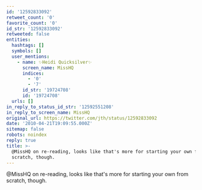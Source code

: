 ```yaml
---
id: '12592833092'
retweet_count: '0'
favorite_count: '0'
id_str: '12592833092'
retweeted: false
entities:
  hashtags: []
  symbols: []
  user_mentions:
    - name: ✨Heidi Quicksilver✨
      screen_name: MissHQ
      indices:
        - '0'
        - '7'
      id_str: '19724708'
      id: '19724708'
  urls: []
in_reply_to_status_id_str: '12592551208'
in_reply_to_screen_name: MissHQ
original_url: https://twitter.com/jth/status/12592833092
date: '2010-04-21T19:09:55.000Z'
sitemap: false
robots: noindex
reply: true
title: >-
  @MissHQ on re-reading, looks like that's more for starting your own from
  scratch, though.
---
```


@MissHQ on re-reading, looks like that's more for starting your own from scratch, though.
